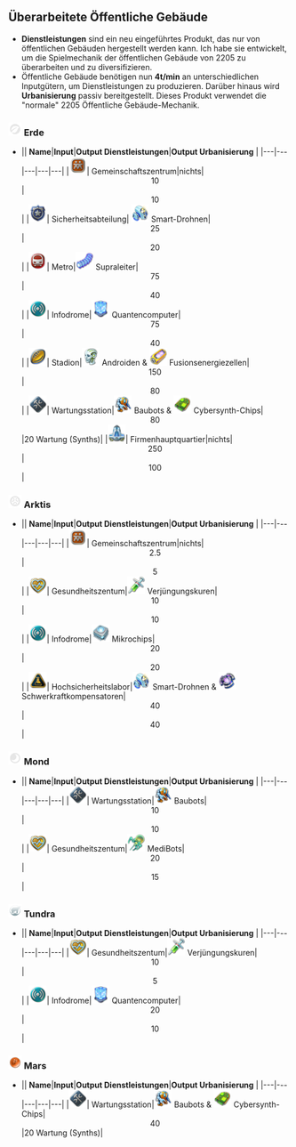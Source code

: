 ## Überarbeitete Öffentliche Gebäude
  - **Dienstleistungen** sind ein neu eingeführtes Produkt, das nur von öffentlichen Gebäuden hergestellt werden kann. Ich habe sie entwickelt, um die Spielmechanik der öffentlichen Gebäude von 2205 zu überarbeiten und zu diversifizieren.
  - Öffentliche Gebäude benötigen nun **4t/min** an unterschiedlichen Inputgütern, um Dienstleistungen zu produzieren. Darüber hinaus wird **Urbanisierung** passiv bereitgestellt. Dieses Produkt verwendet die "normale" 2205 Öffentliche Gebäude-Mechanik.

### <img src="../../_media/icons/icon_earth_goods_round.png" height="24" /> Erde
- || **Name**|**Input**|**Output Dienstleistungen**|**Output Urbanisierung** |
|---|---|---|---|---|
|<img src="../../_media/icons/A6_CommunityCenter.png" height="32" />| Gemeinschaftszentrum|nichts|<div align=center>10</div>|<div align=center>10</div>|
|<img src="../../_media/icons/A6_SecurityDepartment.png" height="32" />| Sicherheitsabteilung| <img src="../../_media/icons/A6_smart_drones.png" height="32" /> Smart-Drohnen|<div align=center>25</div>|<div align=center>20</div>|
|<img src="../../_media/icons/A6_mobility.png" height="32" />| Metro|<img src="../../_media/icons/A6_super_conductors.png" height="32" /> Supraleiter|<div align=center>75</div>|<div align=center>40</div>|
|<img src="../../_media/icons/A6_Infodrome.png" height="32" />| Infodrome|<img src="../../_media/icons/A6_Quantum_Computers.png" height="32" /> Quantencomputer|<div align=center>75</div>|<div align=center>40</div>|
|<img src="../../_media/icons/A6_recreation.png" height="32" />| Stadion|<img src="../../_media/icons/A6_androids.png" height="32" /> Androiden & <img src="../../_media/icons/A6_FusionPowerCells.png" height="32" /> Fusionsenergiezellen|<div align=center>150</div>|<div align=center>80</div>|
|<img src="../../_media/icons/A6_colony_safety.png" height="32" />| Wartungsstation|<img src="../../_media/icons/A6_construct_o_bots.png" height="32" /> Baubots & <img src="../../_media/icons/A6_cybersynth_circuits.png" height="32" /> Cybersynth-Chips|<div align=center>80</div>|20 Wartung (Synths)|
|<img src="../../_media/icons/A6_CorporationHQ.png" height="32" />| Firmenhauptquartier|nichts|<div align=center>250</div>|<div align=center>100</div>|

### <img src="../../_media/icons/icon_polar_goods_round.png" height="24" /> Arktis
- || **Name**|**Input**|**Output Dienstleistungen**|**Output Urbanisierung** |
|---|---|---|---|---|
|<img src="../../_media/icons/A6_CommunityCenter.png" height="32" />| Gemeinschaftszentrum|nichts|<div align=center>2.5</div>|<div align=center>5</div>|
|<img src="../../_media/icons/A6_HealthCenter.png" height="32" />| Gesundheitszentum|<img src="../../_media/icons/A6_rejuvenators.png" height="32" /> Verjüngungskuren|<div align=center>10</div>|<div align=center>10</div>|
|<img src="../../_media/icons/A6_Infodrome.png" height="32" />| Infodrome|<img src="../../_media/icons/A6_microchips.png" height="32" /> Mikrochips|<div align=center>20</div>|<div align=center>20</div>|
|<img src="../../_media/icons/A6_forbidden_science.png" height="32" />| Hochsicherheitslabor|<img src="../../_media/icons/A6_smart_drones.png" height="32" /> Smart-Drohnen & <img src="../../_media/icons/A6_Anti-GravCompensators.png" height="32" /> Schwerkraftkompensatoren|<div align=center>40</div>|<div align=center>40</div>|


### <img src="../../_media/icons/icon_moon_goods_round.png" height="24" /> Mond
- || **Name**|**Input**|**Output Dienstleistungen**|**Output Urbanisierung** |
|---|---|---|---|---|
|<img src="../../_media/icons/A6_colony_safety.png" height="32" />| Wartungsstation|<img src="../../_media/icons/A6_construct_o_bots.png" height="32" /> Baubots|<div align=center>10</div>|<div align=center>10</div>|
|<img src="../../_media/icons/A6_HealthCenter.png" height="32" />| Gesundheitszentum|<img src="../../_media/icons/A6_medibots.png" height="32" /> MediBots|<div align=center>20</div>|<div align=center>15</div>|

### <img src="../../_media/icons/icon_arctic_custodians.png" height="24" /> Tundra
- || **Name**|**Input**|**Output Dienstleistungen**|**Output Urbanisierung** |
|---|---|---|---|---|
|<img src="../../_media/icons/A6_HealthCenter.png" height="32" />| Gesundheitszentum|<img src="../../_media/icons/A6_rejuvenators.png" height="32" /> Verjüngungskuren|<div align=center>10</div>|<div align=center>5</div>|
|<img src="../../_media/icons/A6_Infodrome.png" height="32" />| Infodrome|<img src="../../_media/icons/A6_Quantum_Computers.png" height="32" /> Quantencomputer|<div align=center>20</div>|<div align=center>10</div>|

### <img src="../../_media/icons/icon_mars.png" height="24" /> Mars
- || **Name**|**Input**|**Output Dienstleistungen**|**Output Urbanisierung** |
|---|---|---|---|---|
|<img src="../../_media/icons/A6_colony_safety.png" height="32" />| Wartungsstation|<img src="../../_media/icons/A6_construct_o_bots.png" height="32" /> Baubots & <img src="../../_media/icons/A6_cybersynth_circuits.png" height="32" /> Cybersynth-Chips|<div align=center>40</div>|20 Wartung (Synths)|